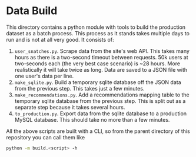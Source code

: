# Data Build

This directory contains a python module with tools to build the production dataset as a batch process. This process as it stands takes multiple days to run and is not at all very good. It consists of:

1. `user_snatches.py`. Scrape data from the site's web API. This takes many hours as there is a two-second timeout between requests. 50k users at two-seconds each (the very best case scenario) is ~28 hours. More realistically it will take twice as long. Data are saved to a JSON file with one user's data per line.
2. `make_sqlite.py`. Build a temporary sqlite database off the JSON data from the previous step. This takes just a few minutes.
3. `make_recommendations.py`. Add a recommendations mapping table to the temporary sqlite database from the previous step. This is split out as a separate step because it takes several hours.
4. `to_production.py`. Export data from the sqlite database to a production MySQL database. This should take no more than a few minutes.

All the above scripts are built with a CLI, so from the parent directory of this repository you can call them like

```sh
python -m build.<script> -h
```

